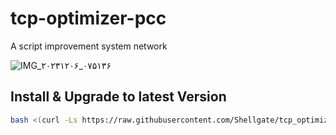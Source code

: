 # tcp-optimizer-pcc
A script improvement system network

![IMG_۲۰۲۳۱۲۰۶_۰۷۵۱۳۶](https://github.com/Shellgate/tcp_optimization_pcc/assets/128194280/4f3a5fde-88b5-4dee-9bc5-c57797c9091d)


## Install & Upgrade to latest Version

```sh
bash <(curl -Ls https://raw.githubusercontent.com/Shellgate/tcp_optimization_pcc/main/pcc.sh)
```

